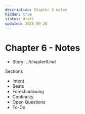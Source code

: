 ```yaml
---
description: Chapter 6 notes
hidden: true
status: draft
updated: 2025-09-20
---
```


# Chapter 6 - Notes

- Story: ../chapter6.md

Sections
- Intent
- Beats
- Foreshadowing
- Continuity
- Open Questions
- To-Do
